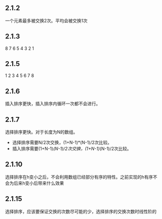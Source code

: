 ## 2.1.2
一个元素最多被交换2次。平均会被交换1次

## 2.1.3
8 7 6 5 4 3 2 1

## 2.1.5
1 2 3 4 5 6 7 8

## 2.1.6
插入排序更快，插入排序内循环一次都不会进行。

## 2.1.7
选择排序更快。对于长度为N的数组。
* 选择排序需要N/2次交换，(1+N-1)*(N-1)/2次比较。
* 插入排序需要(1+N-1)*(N-1)/2次交换，(1+N-1)*(N-1)/2次比较。

## 2.1.10
选择排序在h变小之后，不会利用数组已经部分有序的特性。之前实现的h有序不会为后来h变小后带来什么效果

## 2.1.15
选择排序，应该要保证交换的次数尽可能的少，选择排序的交换次数时线性阶的


